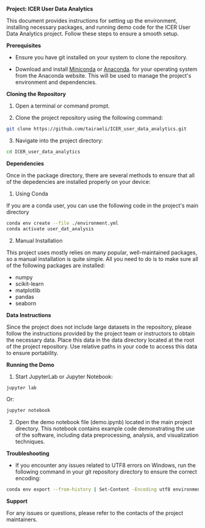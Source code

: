 **Project: ICER User Data Analytics**

This document provides instructions for setting up the environment, installing necessary packages, and running demo code for the ICER User Data Analytics project. Follow these steps to ensure a smooth setup.

**Prerequisites**

- Ensure you have git installed on your system to clone the repository.

- Download and install [Miniconda](https://docs.anaconda.com/free/miniconda/) or [Anaconda](https://www.anaconda.com/download). for your operating system from the Anaconda website. This will be used to manage the project's environment and dependencies.

**Cloning the Repository**

1. Open a terminal or command prompt.

2. Clone the project repository using the following command:
   
```bash
git clone https://github.com/tairaeli/ICER_user_data_analytics.git
```

3. Navigate into the project directory:

```bash
cd ICER_user_data_analytics
```

**Dependencies**

Once in the package directory, there are several methods to ensure that all of the depedencies are installed properly on your device:

1. Using Conda 

If you are a conda user, you can use the following code in the project's main directory

```bash
conda env create --file ./environment.yml
conda activate user_dat_analysis
```

2. Manual Installation

This project uses mostly relies on many popular, well-maintained packages, so a manual installation is quite simple. All you need to do is to make sure all of the following packages are installed:
- numpy
- scikit-learn
- matplotlib
- pandas
- seaborn

**Data Instructions**

Since the project does not include large datasets in the repository, please follow the instructions provided by the project team or instructors to obtain the necessary data. Place this data in the data directory located at the root of the project repository. Use relative paths in your code to access this data to ensure portability.

**Running the Demo**

1. Start JupyterLab or Jupyter Notebook:
   
```bash
jupyter lab
```


Or:

```bash
jupyter notebook
```

2. Open the demo notebook file (demo.ipynb) located in the main project directory. This notebook contains example code demonstrating the use of the software, including data preprocessing, analysis, and visualization techniques.

**Troubleshooting**

- If you encounter any issues related to UTF8 errors on Windows, run the following command in your git repository directory to ensure the correct encoding:

```bash
conda env export --from-history | Set-Content -Encoding utf8 environment.yml
```

**Support**

For any issues or questions, please refer to the contacts of the project maintainers.

